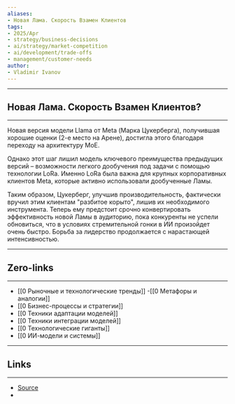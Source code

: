 ```yaml
---
aliases: 
- Новая Лама. Скорость Взамен Клиентов 
tags:
- 2025/Apr
- strategy/business-decisions
- ai/strategy/market-competition
- ai/development/trade-offs
- management/customer-needs
author:
- Vladimir Ivanov
---
```

-----
##  Новая Лама. Скорость Взамен Клиентов?
-----
Новая версия модели Llama от Meta (Марка Цукерберга), получившая хорошие оценки (2-е место на Арене), достигла этого благодаря переходу на архитектуру MoE. 

Однако этот шаг лишил модель ключевого преимущества предыдущих версий – возможности легкого дообучения под задачи с помощью технологии LoRa. Именно LoRa была важна для крупных корпоративных клиентов Meta, которые активно использовали дообученные Ламы. 

Таким образом, Цукерберг, улучшив производительность, фактически вручил этим клиентам "разбитое корыто", лишив их необходимого инструмента. Теперь ему предстоит срочно конвертировать эффективность новой Ламы в аудиторию, пока конкуренты не успели обновиться, что в условиях стремительной гонки в ИИ произойдет очень быстро. Борьба за лидерство продолжается с нарастающей интенсивностью.

---
## Zero-links
---
- [[0 Рыночные и технологические тренды]]
-[[0 Метафоры и аналогии]]
- [[0 Бизнес-процессы и стратегии]]
- [[0 Техники адаптации моделей]]
- [[0 Техники интеграции моделей]]
- [[0 Технологические гиганты]]
- [[0 ИИ-модели и системы]]

---
## Links
---
- [Source](https://t.me/turboproject/1570)
- 